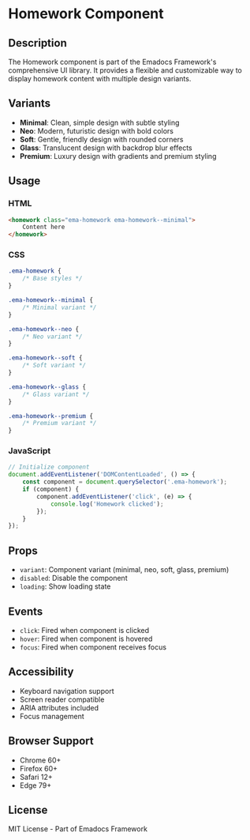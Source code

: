 # Homework Component

## Description
The Homework component is part of the Emadocs Framework's comprehensive UI library. It provides a flexible and customizable way to display homework content with multiple design variants.

## Variants
- **Minimal**: Clean, simple design with subtle styling
- **Neo**: Modern, futuristic design with bold colors
- **Soft**: Gentle, friendly design with rounded corners
- **Glass**: Translucent design with backdrop blur effects
- **Premium**: Luxury design with gradients and premium styling

## Usage

### HTML
```html
<homework class="ema-homework ema-homework--minimal">
    Content here
</homework>
```

### CSS
```css
.ema-homework {
    /* Base styles */
}

.ema-homework--minimal {
    /* Minimal variant */
}

.ema-homework--neo {
    /* Neo variant */
}

.ema-homework--soft {
    /* Soft variant */
}

.ema-homework--glass {
    /* Glass variant */
}

.ema-homework--premium {
    /* Premium variant */
}
```

### JavaScript
```javascript
// Initialize component
document.addEventListener('DOMContentLoaded', () => {
    const component = document.querySelector('.ema-homework');
    if (component) {
        component.addEventListener('click', (e) => {
            console.log('Homework clicked');
        });
    }
});
```

## Props
- `variant`: Component variant (minimal, neo, soft, glass, premium)
- `disabled`: Disable the component
- `loading`: Show loading state

## Events
- `click`: Fired when component is clicked
- `hover`: Fired when component is hovered
- `focus`: Fired when component receives focus

## Accessibility
- Keyboard navigation support
- Screen reader compatible
- ARIA attributes included
- Focus management

## Browser Support
- Chrome 60+
- Firefox 60+
- Safari 12+
- Edge 79+

## License
MIT License - Part of Emadocs Framework
